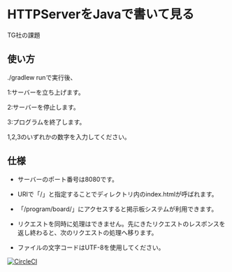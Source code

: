 HTTPServerをJavaで書いて見る
======================
TG社の課題

使い方
------
./gradlew runで実行後、

1:サーバーを立ち上げます。

2:サーバーを停止します。

3:プログラムを終了します。

1,2,3のいずれかの数字を入力してください。

仕様
-----
* サーバーのポート番号は8080です。

* URIで「/」と指定することでディレクトリ内のindex.htmlが呼ばれます。

* 「/program/board/」にアクセスすると掲示板システムが利用できます。

* リクエストを同時に処理はできません。先にきたリクエストのレスポンスを返し終わると、次のリクエストの処理へ移ります。

* ファイルの文字コードはUTF-8を使用してください。

[![CircleCI](https://circleci.com/gh/asada0701/MyWebServer.svg?style=svg)](https://circleci.com/gh/asada0701/MyWebServer)
